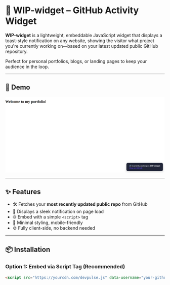 # 🔔 WIP-widget – GitHub Activity Widget

**WIP-widget** is a lightweight, embeddable JavaScript widget that displays a toast-style notification on any website, showing the visitor what project you're currently working on—based on your latest updated public GitHub repository.

Perfect for personal portfolios, blogs, or landing pages to keep your audience in the loop.

---

## 🚀 Demo

![WIP-widget Demo Screenshot](./assets/widget.png) <!-- Optional: Add a screenshot later -->

---

## ✨ Features

- 🛠️ Fetches your **most recently updated public repo** from GitHub
- 🔔 Displays a sleek notification on page load
- 🌐 Embed with a simple `<script>` tag
- 🎨 Minimal styling, mobile-friendly
- ⚙️ Fully client-side, no backend needed

---

## 📦 Installation

### Option 1: Embed via Script Tag (Recommended)

```html
<script src="https://yourcdn.com/devpulse.js" data-username="your-github-username"></script>
